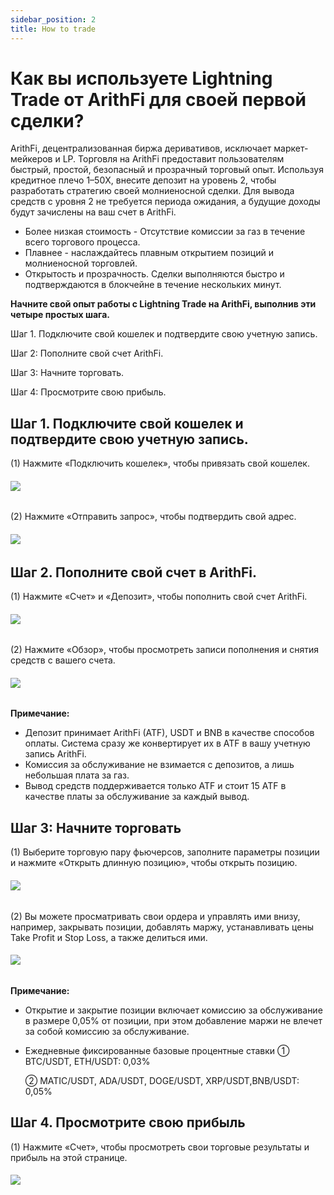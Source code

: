 ```yaml
---
sidebar_position: 2
title: How to trade
---
```


# Как вы используете Lightning Trade от ArithFi для своей первой сделки?

ArithFi, децентрализованная биржа деривативов, исключает маркет-мейкеров и LP. Торговля на ArithFi предоставит пользователям быстрый, простой, безопасный и прозрачный торговый опыт. Используя кредитное плечо 1–50X, внесите депозит на уровень 2, чтобы разработать стратегию своей молниеносной сделки. Для вывода средств с уровня 2 не требуется периода ожидания, а будущие доходы будут зачислены на ваш счет в ArithFi.

- Более низкая стоимость - Отсутствие комиссии за газ в течение всего торгового процесса.
- Плавнее - наслаждайтесь плавным открытием позиций и молниеносной торговлей.
- Открытость и прозрачность. Сделки выполняются быстро и подтверждаются в блокчейне в течение нескольких минут.

**Начните свой опыт работы с Lightning Trade на ArithFi, выполнив эти четыре простых шага.**

Шаг 1. Подключите свой кошелек и подтвердите свою учетную запись.

Шаг 2: Пополните свой счет ArithFi.

Шаг 3: Начните торговать.

Шаг 4: Просмотрите свою прибыль.

## Шаг 1. Подключите свой кошелек и подтвердите свою учетную запись.

(1) Нажмите «Подключить кошелек», чтобы привязать свой кошелек.

###### ![](https://bafybeicp5kgnfe7q6vtc6jlprv33setne7hmdwhwthop2juj7j3e257df4.ipfs.nftstorage.link/11.png)

(2) Нажмите «Отправить запрос», чтобы подтвердить свой адрес.

###### ![](https://bafybeicp5kgnfe7q6vtc6jlprv33setne7hmdwhwthop2juj7j3e257df4.ipfs.nftstorage.link/22.png)

## Шаг 2. Пополните свой счет в ArithFi.

(1) Нажмите «Счет» и «Депозит», чтобы пополнить свой счет ArithFi.

###### ![](https://bafybeicp5kgnfe7q6vtc6jlprv33setne7hmdwhwthop2juj7j3e257df4.ipfs.nftstorage.link/33.png)

(2) Нажмите «Обзор», чтобы просмотреть записи пополнения и снятия средств с вашего счета.

###### ![](https://bafybeicp5kgnfe7q6vtc6jlprv33setne7hmdwhwthop2juj7j3e257df4.ipfs.nftstorage.link/44.png)

**Примечание:**

- Депозит принимает ArithFi (ATF), USDT и BNB в качестве способов оплаты. Система сразу же конвертирует их в ATF в вашу учетную запись ArithFi.
- Комиссия за обслуживание не взимается с депозитов, а лишь небольшая плата за газ.
- Вывод средств поддерживается только ATF и стоит 15 ATF в качестве платы за обслуживание за каждый вывод.

## Шаг 3: Начните торговать

(1) Выберите торговую пару фьючерсов, заполните параметры позиции и нажмите «Открыть длинную позицию», чтобы открыть позицию.

###### ![](https://bafybeicp5kgnfe7q6vtc6jlprv33setne7hmdwhwthop2juj7j3e257df4.ipfs.nftstorage.link/55.png)

(2) Вы можете просматривать свои ордера и управлять ими внизу, например, закрывать позиции, добавлять маржу, устанавливать цены Take Profit и Stop Loss, а также делиться ими.

###### ![](https://bafybeicp5kgnfe7q6vtc6jlprv33setne7hmdwhwthop2juj7j3e257df4.ipfs.nftstorage.link/66.png)

**Примечание:**

- Открытие и закрытие позиции включает комиссию за обслуживание в размере 0,05% от позиции, при этом добавление маржи не влечет за собой комиссию за обслуживание.

- Ежедневные фиксированные базовые процентные ставки ① BTC/USDT, ETH/USDT: 0,03%

  ② MATIC/USDT, ADA/USDT, DOGE/USDT, XRP/USDT,BNB/USDT: 0,05%

## Шаг 4. Просмотрите свою прибыль

(1) Нажмите «Счет», чтобы просмотреть свои торговые результаты и прибыль на этой странице.

###### ![](https://bafybeicp5kgnfe7q6vtc6jlprv33setne7hmdwhwthop2juj7j3e257df4.ipfs.nftstorage.link/77.png)